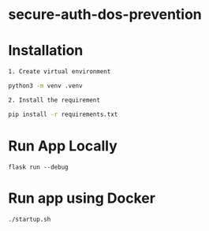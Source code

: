 # secure-auth-dos-prevention

# Installation

```bash
1. Create virtual environment

python3 -m venv .venv

2. Install the requirement

pip install -r requirements.txt

```

# Run App Locally

`flask run --debug`


# Run app using Docker
`./startup.sh`


<!-- export FLASK_APP=api.run -->

<!-- flask db init
flask db migrate -m "Initial migration."
flask db upgrade -->
<!-- flask seed_books -->
